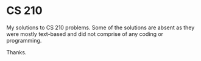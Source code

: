 # CS 210 

My solutions to CS 210 problems. Some of the solutions are absent as they were mostly text-based and did not comprise of any coding or programming. 

Thanks.
